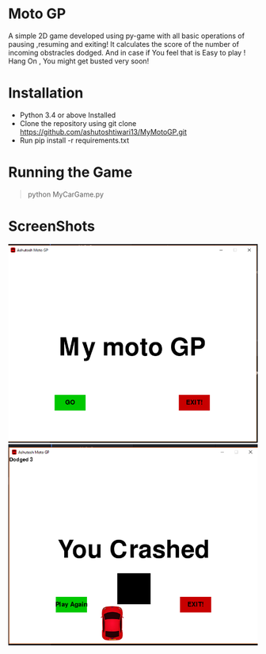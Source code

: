 # Moto GP #
A simple 2D game developed using py-game with all basic operations of pausing ,resuming and exiting! It calculates the score of the number of incoming obstracles dodged.
And in case if You feel that is Easy to play ! Hang On , You might get busted very soon!

# Installation #

* Python 3.4 or above Installed
* Clone the repository using git clone https://github.com/ashutoshtiwari13/MyMotoGP.git
* Run pip install -r requirements.txt

# Running the Game #
> python MyCarGame.py



# ScreenShots #

![alt text](https://github.com/ashutoshtiwari13/MyMotoGP/blob/master/ss1.png)
![alt text](https://github.com/ashutoshtiwari13/MyMotoGP/blob/master/ss2.png)
